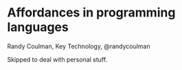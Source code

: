 # Affordances in programming languages

Randy Coulman, Key Technology, @randycoulman

Skipped to deal with personal stuff.

